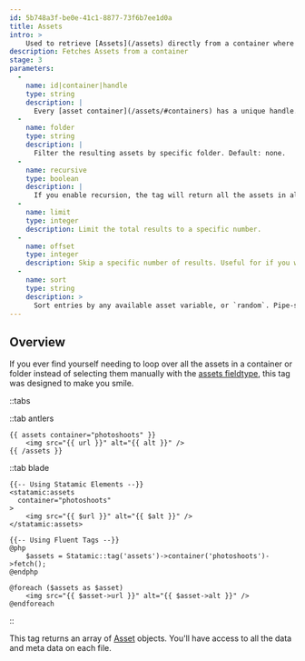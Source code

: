 ```yaml
---
id: 5b748a3f-be0e-41c1-8877-73f6b7ee1d0a
title: Assets
intro: >
    Used to retrieve [Assets](/assets) directly from a container where you can then loop, filter, and sort them in expected but exciting ways.
description: Fetches Assets from a container
stage: 3
parameters:
  -
    name: id|container|handle
    type: string
    description: |
      Every [asset container](/assets/#containers) has a unique handle. Pass it in and win! Default: `assets`.
  -
    name: folder
    type: string
    description: |
      Filter the resulting assets by specific folder. Default: none.
  -
    name: recursive
    type: boolean
    description: |
      If you enable recursion, the tag will return all the assets in all the subdirectories that match your parameters. Default: `false`.
  -
    name: limit
    type: integer
    description: Limit the total results to a specific number.
  -
    name: offset
    type: integer
    description: Skip a specific number of results. Useful for if you want to pull the first one out as a hero image or something similar.
  -
    name: sort
    type: string
    description: >
      Sort entries by any available asset variable, or `random`. Pipe-separate multiple fields for sub-sorting and specify sort direction of each field using a colon. Example: `sort="size"` or `sort="size:asc|title:desc"` to sort by size _then_ by title.
---
```

## Overview

If you ever find yourself needing to loop over all the assets in a container or folder instead of selecting them manually with the [assets fieldtype](/fieldtypes/assets), this tag was designed to make you smile.

::tabs

::tab antlers
```antlers
{{ assets container="photoshoots" }}
    <img src="{{ url }}" alt="{{ alt }}" />
{{ /assets }}
```

::tab blade
```blade
{{-- Using Statamic Elements --}}
<statamic:assets
  container="photoshoots"
>
	<img src="{{ $url }}" alt="{{ $alt }}" />
</statamic:assets>

{{-- Using Fluent Tags --}}
@php
	$assets = Statamic::tag('assets')->container('photoshoots')->fetch();
@endphp

@foreach ($assets as $asset)
	<img src="{{ $asset->url }}" alt="{{ $asset->alt }}" />
@endforeach
```
::

This tag returns an array of [Asset](/assets) objects. You'll have access to all the data and meta data on each file.
